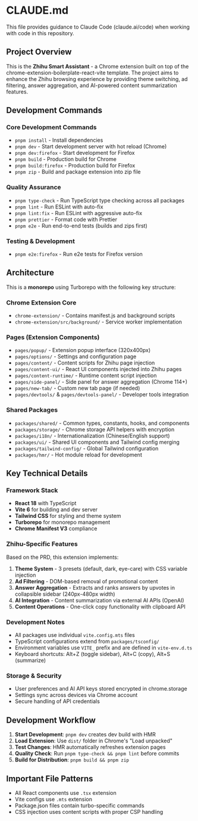 # CLAUDE.md

This file provides guidance to Claude Code (claude.ai/code) when working with code in this repository.

## Project Overview

This is the **Zhihu Smart Assistant** - a Chrome extension built on top of the chrome-extension-boilerplate-react-vite template. The project aims to enhance the Zhihu browsing experience by providing theme switching, ad filtering, answer aggregation, and AI-powered content summarization features.

## Development Commands

### Core Development Commands
- `pnpm install` - Install dependencies
- `pnpm dev` - Start development server with hot reload (Chrome)
- `pnpm dev:firefox` - Start development for Firefox
- `pnpm build` - Production build for Chrome
- `pnpm build:firefox` - Production build for Firefox
- `pnpm zip` - Build and package extension into zip file

### Quality Assurance
- `pnpm type-check` - Run TypeScript type checking across all packages
- `pnpm lint` - Run ESLint with auto-fix
- `pnpm lint:fix` - Run ESLint with aggressive auto-fix
- `pnpm prettier` - Format code with Prettier
- `pnpm e2e` - Run end-to-end tests (builds and zips first)

### Testing & Development
- `pnpm e2e:firefox` - Run e2e tests for Firefox version

## Architecture

This is a **monorepo** using Turborepo with the following key structure:

### Chrome Extension Core
- `chrome-extension/` - Contains manifest.js and background scripts
- `chrome-extension/src/background/` - Service worker implementation

### Pages (Extension Components)
- `pages/popup/` - Extension popup interface (320x400px)
- `pages/options/` - Settings and configuration page
- `pages/content/` - Content scripts for Zhihu page injection
- `pages/content-ui/` - React UI components injected into Zhihu pages
- `pages/content-runtime/` - Runtime content script injection
- `pages/side-panel/` - Side panel for answer aggregation (Chrome 114+)
- `pages/new-tab/` - Custom new tab page (if needed)
- `pages/devtools/` & `pages/devtools-panel/` - Developer tools integration

### Shared Packages
- `packages/shared/` - Common types, constants, hooks, and components
- `packages/storage/` - Chrome storage API helpers with encryption
- `packages/i18n/` - Internationalization (Chinese/English support)
- `packages/ui/` - Shared UI components and Tailwind config merging
- `packages/tailwind-config/` - Global Tailwind configuration
- `packages/hmr/` - Hot module reload for development

## Key Technical Details

### Framework Stack
- **React 18** with TypeScript
- **Vite 6** for building and dev server
- **Tailwind CSS** for styling and theme system
- **Turborepo** for monorepo management
- **Chrome Manifest V3** compliance

### Zhihu-Specific Features
Based on the PRD, this extension implements:
1. **Theme System** - 3 presets (default, dark, eye-care) with CSS variable injection
2. **Ad Filtering** - DOM-based removal of promotional content
3. **Answer Aggregation** - Extracts and ranks answers by upvotes in collapsible sidebar (240px-480px width)
4. **AI Integration** - Content summarization via external AI APIs (OpenAI)
5. **Content Operations** - One-click copy functionality with clipboard API

### Development Notes
- All packages use individual `vite.config.mts` files
- TypeScript configurations extend from `packages/tsconfig/`
- Environment variables use `VITE_` prefix and are defined in `vite-env.d.ts`
- Keyboard shortcuts: Alt+Z (toggle sidebar), Alt+C (copy), Alt+S (summarize)

### Storage & Security
- User preferences and AI API keys stored encrypted in chrome.storage
- Settings sync across devices via Chrome account
- Secure handling of API credentials

## Development Workflow

1. **Start Development**: `pnpm dev` creates dev build with HMR
2. **Load Extension**: Use `dist/` folder in Chrome's "Load unpacked"
3. **Test Changes**: HMR automatically refreshes extension pages
4. **Quality Check**: Run `pnpm type-check && pnpm lint` before commits
5. **Build for Distribution**: `pnpm build && pnpm zip`

## Important File Patterns
- All React components use `.tsx` extension
- Vite configs use `.mts` extension
- Package.json files contain turbo-specific commands
- CSS injection uses content scripts with proper CSP handling